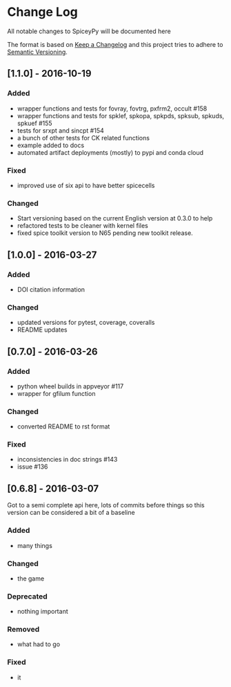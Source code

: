 # Change Log
All notable changes to SpiceyPy will be documented here

The format is based on [Keep a Changelog](http://keepachangelog.com/)
and this project tries to adhere to [Semantic Versioning](http://semver.org/).

## [1.1.0] - 2016-10-19
### Added
- wrapper functions and tests for fovray, fovtrg, pxfrm2, occult #158
- wrapper functions and tests for spklef, spkopa, spkpds, spksub, spkuds, spkuef #155
- tests for srxpt and sincpt #154
- a bunch of other tests for CK related functions
- example added to docs
- automated artifact deployments (mostly) to pypi and conda cloud
### Fixed
- improved use of six api to have better spicecells
### Changed
- Start versioning based on the current English version at 0.3.0 to help
- refactored tests to be cleaner with kernel files
- fixed spice toolkit version to N65 pending new toolkit release.

## [1.0.0] - 2016-03-27
### Added
- DOI citation information
### Changed
- updated versions for pytest, coverage, coveralls
- README updates

## [0.7.0] - 2016-03-26
### Added
- python wheel builds in appveyor #117
- wrapper for gfilum function
### Changed
- converted README to rst format
### Fixed
- inconsistencies in doc strings #143
- issue #136

## [0.6.8] - 2016-03-07

Got to a semi complete api here, lots of commits
before things so this version can be considered a bit of a baseline

### Added
- many things
### Changed
- the game
### Deprecated
- nothing important
### Removed
- what had to go
### Fixed
- it
